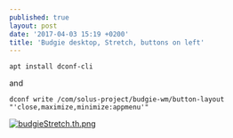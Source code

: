 ```yaml
---
published: true
layout: post
date: '2017-04-03 15:19 +0200'
title: 'Budgie desktop, Stretch, buttons on left'
---
```

    apt install dconf-cli
    
and

    dconf write /com/solus-project/budgie-wm/button-layout "'close,maximize,minimize:appmenu'"
    
[![budgieStretch.th.png](https://cdn.scrot.moe/images/2017/04/03/budgieStretch.th.png)](https://cdn.scrot.moe/images/2017/04/03/budgieStretch.png)

